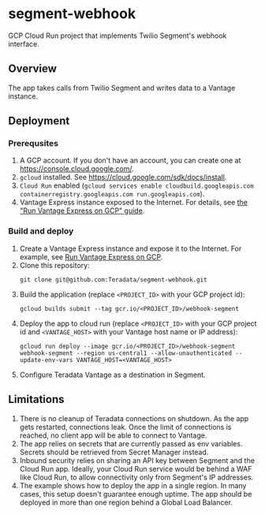 # segment-webhook
GCP Cloud Run project that implements Twilio Segment's webhook interface.

## Overview
The app takes calls from Twilio Segment and writes data to a Vantage instance.

## Deployment

### Prerequsites
1. A GCP account. If you don't have an account, you can create one at https://console.cloud.google.com/.
2. `gcloud` installed. See https://cloud.google.com/sdk/docs/install.
3. `Cloud Run` enabled (`gcloud services enable cloudbuild.googleapis.com containerregistry.googleapis.com run.googleapis.com`).
4. Vantage Express instance exposed to the Internet. For details, see [the "Run Vantage Express on GCP" guide](https://quickstarts.teradata.com/docs/17.10/vantage.express.gcp.html).

### Build and deploy

1. Create a Vantage Express instance and expose it to the Internet. For example, see [Run Vantage Express on GCP](https://quickstarts.teradata.com/docs/17.10/vantage.express.gcp.html).
2. Clone this repository:
    ```
    git clone git@github.com:Teradata/segment-webhook.git
    ```
3. Build the application (replace `<PROJECT_ID>` with your GCP project id):
    ```
    gcloud builds submit --tag gcr.io/<PROJECT_ID>/webhook-segment
    ```
3. Deploy the app to cloud run (replace `<PROJECT_ID>` with your GCP project id and `<VANTAGE_HOST>` with your Vantage host name or IP address):
    ```
    gcloud run deploy --image gcr.io/<PROJECT_ID>/webhook-segment webhook-segment --region us-central1 --allow-unauthenticated --update-env-vars VANTAGE_HOST=<VANTAGE_HOST>
    ```
4. Configure Teradata Vantage as a destination in Segment.

## Limitations

1. There is no cleanup of Teradata connections on shutdown. As the app gets restarted, connections leak. Once the limit of connections is reached, no client app will be able to connect to Vantage.
2. The app relies on secrets that are currently passed as env variables. Secrets should be retrieved from Secret Manager instead.
3. Inbound security relies on sharing an API key between Segment and the Cloud Run app. Ideally, your Cloud Run service would be behind a WAF like Cloud Run, to allow connectivity only from Segment's IP addresses.
4. The example shows how to deploy the app in a single region. In many cases, this setup doesn't guarantee enough uptime. The app should be deployed in more than one region behind a Global Load Balancer.
